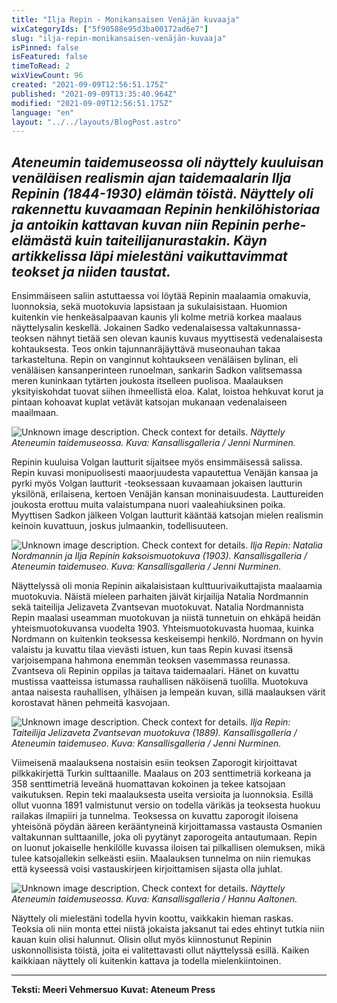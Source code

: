 ```yaml
---
title: "Ilja Repin - Monikansaisen Venäjän kuvaaja"
wixCategoryIds: ["5f90588e95d3ba00172ad6e7"]
slug: "ilja-repin-monikansaisen-venäjän-kuvaaja"
isPinned: false
isFeatured: false
timeToRead: 2
wixViewCount: 96
created: "2021-09-09T12:56:51.175Z"
published: "2021-09-09T13:35:40.964Z"
modified: "2021-09-09T12:56:51.175Z"
language: "en"
layout: "../../layouts/BlogPost.astro"
---
```

*Ateneumin taidemuseossa oli näyttely kuuluisan venäläisen realismin ajan taidemaalarin Ilja Repinin (1844-1930) elämän töistä. Näyttely oli rakennettu kuvaamaan Repinin henkilöhistoriaa ja antoikin kattavan kuvan niin Repinin perhe-elämästä kuin taiteilijanurastakin. Käyn artikkelissa läpi mielestäni vaikuttavimmat teokset ja niiden taustat.*
---

Ensimmäiseen saliin astuttaessa voi löytää Repinin maalaamia omakuvia, luonnoksia, sekä muotokuvia lapsistaan ja sukulaisistaan. Huomion kuitenkin vie henkeäsalpaavan kaunis yli kolme metriä korkea maalaus näyttelysalin keskellä. Jokainen Sadko vedenalaisessa valtakunnassa-teoksen nähnyt tietää sen olevan kaunis kuvaus myyttisestä vedenalaisesta kohtauksesta. Teos onkin tajunnanräjäyttävä museonauhan takaa tarkasteltuna. Repin on vanginnut kohtaukseen venäläisen bylinan, eli venäläisen kansanperinteen runoelman, sankarin Sadkon valitsemassa meren kuninkaan tytärten joukosta itselleen puolisoa. Maalauksen yksityiskohdat tuovat siihen ihmeellistä eloa. Kalat, loistoa hehkuvat korut ja pintaan kohoavat kuplat vetävät katsojan mukanaan vedenalaiseen maailmaan. 

![Unknown image description. Check context for details.](https://static.wixstatic.com/media/07242a_820c257fb7b84415a05875ead0423ac0~mv2.jpg) <!-- Original name: ilja_repin_meeri1.jpg -->
*Näyttely Ateneumin taidemuseossa. Kuva: Kansallisgalleria / Jenni Nurminen.*

Repinin kuuluisa Volgan lautturit sijaitsee myös ensimmäisessä salissa. Repin kuvasi monipuolisesti maaorjuudesta vapautettua Venäjän kansaa ja pyrki myös Volgan lautturit -teoksessaan kuvaamaan jokaisen lautturin yksilönä, erilaisena, kertoen Venäjän kansan moninaisuudesta. Lauttureiden joukosta erottuu muita valaistumpana nuori vaaleahiuksinen poika. Myyttisen Sadkon jälkeen Volgan lautturit kääntää katsojan mielen realismin keinoin kuvattuun, joskus julmaankin, todellisuuteen. 


![Unknown image description. Check context for details.](https://static.wixstatic.com/media/07242a_7075d2e0a4c144a8924b8a4df404e831~mv2.jpg) <!-- Original name: ilja_repin_meeri2.jpg -->
*Ilja Repin: Natalia Nordmannin ja Ilja Repinin kaksoismuotokuva (1903). Kansallisgalleria / Ateneumin taidemuseo. Kuva: Kansallisgalleria / Jenni Nurminen.*

Näyttelyssä oli monia Repinin aikalaisistaan kulttuurivaikuttajista maalaamia muotokuvia. Näistä mieleen parhaiten jäivät kirjailija Natalia Nordmannin sekä taiteilija Jelizaveta Zvantsevan muotokuvat. Natalia Nordmannista Repin maalasi useamman muotokuvan ja niistä tunnetuin on ehkäpä heidän yhteismuotokuvansa vuodelta 1903. Yhteismuotokuvasta huomaa, kuinka Nordmann on kuitenkin teoksessa keskeisempi henkilö. Nordmann on hyvin valaistu ja kuvattu tilaa vievästi istuen, kun taas Repin kuvasi itsensä varjoisempana hahmona enemmän teoksen vasemmassa reunassa. Zvantseva oli Repinin oppilas ja taitava taidemaalari. Hänet on kuvattu mustissa vaatteissa istumassa rauhallisen näköisenä tuolilla. Muotokuva antaa naisesta rauhallisen, ylhäisen ja lempeän kuvan, sillä maalauksen värit korostavat hänen pehmeitä kasvojaan.


![Unknown image description. Check context for details.](https://static.wixstatic.com/media/07242a_9c431f17ac5f4868bbc1c97a2614148e~mv2.jpg) <!-- Original name: ilja_repin_meeri3.jpg -->
*Ilja Repin: Taiteilija Jelizaveta Zvantsevan muotokuva (1889). Kansallisgalleria / Ateneumin taidemuseo. Kuva: Kansallisgalleria / Jenni Nurminen.*

Viimeisenä maalauksena nostaisin esiin teoksen Zaporogit kirjoittavat pilkkakirjettä Turkin sulttaanille. Maalaus on 203 senttimetriä korkeana ja 358 senttimetriä leveänä huomattavan kokoinen ja tekee katsojaan vaikutuksen. Repin teki maalauksesta useita versioita ja luonnoksia. Esillä ollut vuonna 1891 valmistunut versio on todella värikäs ja teoksesta huokuu railakas ilmapiiri ja tunnelma. Teoksessa on kuvattu zaporogit iloisena yhteisönä pöydän ääreen kerääntyneinä kirjoittamassa vastausta Osmanien valtakunnan sulttaanille, joka oli pyytänyt zaporogeita antautumaan. Repin on luonut jokaiselle henkilölle kuvassa iloisen tai pilkallisen olemuksen, mikä tulee katsojallekin selkeästi esiin. Maalauksen tunnelma on niin riemukas että kyseessä voisi vastauskirjeen kirjoittamisen sijasta olla juhlat.


![Unknown image description. Check context for details.](https://static.wixstatic.com/media/07242a_59c4e5f351c444ffa536fa8d85ac2f9e~mv2.jpg) <!-- Original name: ilja_repin_meeri4.jpg -->
*Näyttely Ateneumin taidemuseossa. Kuva: Kansallisgalleria / Hannu Aaltonen.*

Näyttely oli mielestäni todella hyvin koottu, vaikkakin hieman raskas. Teoksia oli niin monta ettei niistä jokaista jaksanut tai edes ehtinyt tutkia niin kauan kuin olisi halunnut. Olisin ollut myös kiinnostunut Repinin uskonnollisista töistä, joita ei valitettavasti ollut näyttelyssä esillä. Kaiken kaikkiaan näyttely oli kuitenkin kattava ja todella mielenkiintoinen.


---


**Teksti: Meeri Vehmersuo**
**Kuvat: Ateneum Press**

